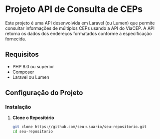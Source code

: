 # Projeto API de Consulta de CEPs

Este projeto é uma API desenvolvida em Laravel (ou Lumen) que permite consultar informações de múltiplos CEPs usando a API do ViaCEP. A API retorna os dados dos endereços formatados conforme a especificação fornecida.

## Requisitos

- PHP 8.0 ou superior
- Composer
- Laravel ou Lumen

## Configuração do Projeto

### Instalação

1. **Clone o Repositório**

   ```bash
   git clone https://github.com/seu-usuario/seu-repositorio.git
   cd seu-repositorio
